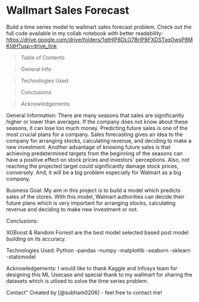 # Wallmart Sales Forecast

Build a time series model to wallmart sales forecast problem. Check out the full code available in my collab notebook with better readability: 
https://drive.google.com/drive/folders/1gtHIP8DLO7BrIP8FXDSTxqOwsP8MKIdH?usp=drive_link

> Table of Contents

> General Info

> Technologies Used

> Conclusions

> Acknowledgements

General Information:
There are many seasons that sales are significantly higher or lower than averages. If the company does not know about these seasons, it can lose too much money. Predicting future sales is one of the most crucial plans for a company. Sales forecasting gives an idea to the company for arranging stocks, calculating revenue, and deciding to make a new investment. Another advantage of knowing future sales is that achieving predetermined targets from the beginning of the seasons can have a positive effect on stock prices and investors' perceptions. Also, not reaching the projected target could significantly damage stock prices, conversely. And, it will be a big problem especially for Walmart as a big company.


Business Goal: My aim in this project is to build a model which predicts sales of the stores. With this model, Walmart authorities can decide their future plans which is very important for arranging stocks, calculating revenue and deciding to make new investment or not.

Conclusions:

XGBoost & Random Forrest are the best model selected based post model building on its accuracy.


Technologies Used:
Python -pandas -numpy -matplotlib -seaborn -sklearn -statsmodel

Acknowledgements:
I would like to thank Kaggle and Infosys team for designing this ML Usecase and special thank to my wallmart for sharing the datasets which is utlised to solve the time series problem.

Contact"
Created by [@subham0206] - feel free to contact me!
